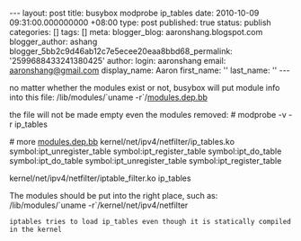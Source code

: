 --- layout: post title: busybox modprobe ip\_tables date: 2010-10-09 09:31:00.000000000 +08:00 type: post published: true status: publish categories: \[\] tags: \[\] meta: blogger\_blog: aaronshang.blogspot.com blogger\_author: ashang blogger\_5bb2c9d46ab12c7e5ecee20eaa8bbd68\_permalink: '2599688433241380425' author: login: aaronshang email: aaronshang@gmail.com display\_name: Aaron first\_name: '' last\_name: '' ---

no matter whether the modules exist or not, busybox will put module info into this file:
/lib/modules/\`uname -r\`/[modules.dep.bb](http://modules.dep.bb)

the file will not be made empty even the modules removed:
\# modprobe -v -r ip\_tables

\# more [modules.dep.bb](http://modules.dep.bb)
kernel/net/ipv4/netfilter/ip\_tables.ko symbol:ipt\_unregister\_table symbol:ipt\_register\_table symbol:ipt\_do\_table symbol:ipt\_do\_table symbol:ipt\_unregister\_table symbol:ipt\_register\_table

kernel/net/ipv4/netfilter/iptable\_filter.ko
ip\_tables

The modules should be put into the right place, such as:
/lib/modules/\`uname -r\`/kernel/net/ipv4/netfilter

    iptables tries to load ip_tables even though it is statically compiled in the kernel


